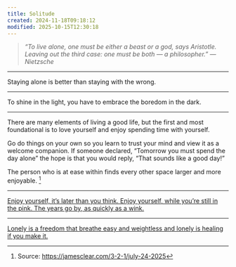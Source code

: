 ```yaml
---
title: Solitude
created: 2024-11-18T09:18:12
modified: 2025-10-15T12:30:18
---
```


> _“To live alone, one must be either a beast or a god, says Aristotle. Leaving out the third case: one must be both — a philosopher.” — Nietzsche_

---

Staying alone is better than staying with the wrong.

---

To shine in the light, you have to embrace the boredom in the dark.

---

There are many elements of living a good life, but the first and most foundational is to love yourself and enjoy spending time with yourself.

Go do things on your own so you learn to trust your mind and view it as a welcome companion. If someone declared, “Tomorrow you must spend the day alone” the hope is that you would reply, “That sounds like a good day!”

The person who is at ease within finds every other space larger and more enjoyable. [^1]

---

[Enjoy yourself, it’s later than you think. Enjoy yourself, while you’re still in the pink. The years go by, as quickly as a wink.](https://www.youtube.com/watch?v=nFxjnUPRwx4)

---

[Lonely is a freedom that breathe easy and weightless and lonely is healing if you make it.](https://youtu.be/k7X7sZzSXYs?t=159)

[^1]: Source: <https://jamesclear.com/3-2-1/july-24-2025>

